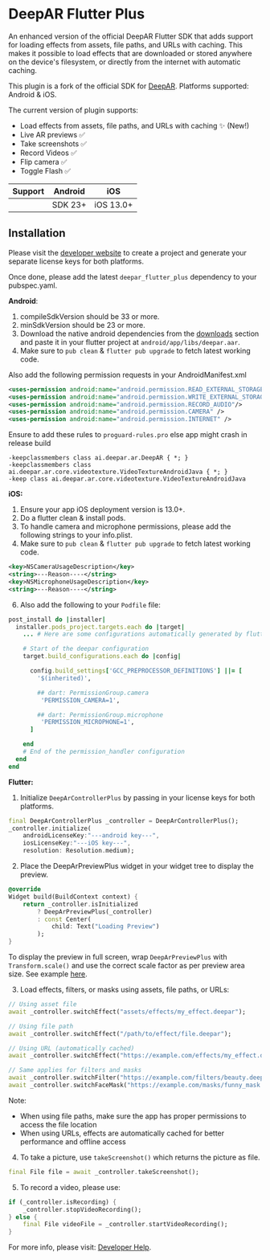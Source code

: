 # DeepAR Flutter Plus

An enhanced version of the official DeepAR Flutter SDK that adds support for loading effects from assets, file paths, and URLs with caching. This makes it possible to load effects that are downloaded or stored anywhere on the device's filesystem, or directly from the internet with automatic caching.

This plugin is a fork of the official SDK for [DeepAR](https://pub.dev/packages/deepar_flutter). Platforms supported: Android & iOS. 

The current version of plugin supports: 
- Load effects from assets, file paths, and URLs with caching ✨ (New!)
- Live AR previews ✅ 
- Take screenshots ✅ 
- Record Videos ✅ 
- Flip camera ✅ 
- Toggle Flash ✅ 

| Support |Android  | iOS|
|--|--|--|
|  |SDK 23+  |  iOS 13.0+|


## Installation
Please visit the [developer website](https://developer.deepar.ai) to create a project and generate your separate license keys for both platforms. 

Once done, please add the latest `deepar_flutter_plus` dependency to your pubspec.yaml. 

**Android**: 
 1. compileSdkVersion should be 33 or more.
 2. minSdkVersion should be 23 or more.
 3. Download the native android dependencies from the [downloads](https://developer.deepar.ai/downloads) section and paste it in your flutter project at `android/app/libs/deepar.aar`.
 4. Make sure to `pub clean` & `flutter pub upgrade` to fetch latest working code.

Also add the following permission requests in your AndroidManifest.xml
```xml
<uses-permission android:name="android.permission.READ_EXTERNAL_STORAGE"  />
<uses-permission android:name="android.permission.WRITE_EXTERNAL_STORAGE"/>
<uses-permission android:name="android.permission.RECORD_AUDIO"/>
<uses-permission android:name="android.permission.CAMERA" />
<uses-permission android:name="android.permission.INTERNET" />
```

Ensure to add these rules to `proguard-rules.pro` else app might crash in release build
```
-keepclassmembers class ai.deepar.ar.DeepAR { *; }
-keepclassmembers class ai.deepar.ar.core.videotexture.VideoTextureAndroidJava { *; }
-keep class ai.deepar.ar.core.videotexture.VideoTextureAndroidJava
``` 

**iOS:**
1. Ensure your app iOS deployment version is 13.0+.
2. Do a flutter clean & install pods.
3. To handle camera and microphone permissions, please add the following strings to your info.plist.
4. Make sure to `pub clean` & `flutter pub upgrade` to fetch latest working code.

```xml
<key>NSCameraUsageDescription</key>
<string>---Reason----</string>
<key>NSMicrophoneUsageDescription</key>
<string>---Reason----</string>
```
6. Also add the following to your `Podfile` file:
```ruby
post_install do |installer|
  installer.pods_project.targets.each do |target|
    ... # Here are some configurations automatically generated by flutter

    # Start of the deepar configuration
    target.build_configurations.each do |config|

      config.build_settings['GCC_PREPROCESSOR_DEFINITIONS'] ||= [
        '$(inherited)',

        ## dart: PermissionGroup.camera
         'PERMISSION_CAMERA=1',

        ## dart: PermissionGroup.microphone
         'PERMISSION_MICROPHONE=1',    
      ]

    end 
    # End of the permission_handler configuration
  end
end
```


**Flutter:**

1. Initialize  `DeepArControllerPlus` by passing in your license keys for both platforms.
```dart
final DeepArControllerPlus _controller = DeepArControllerPlus();
_controller.initialize(
    androidLicenseKey:"---android key---",
    iosLicenseKey:"---iOS key---",
    resolution: Resolution.medium);
```

2. Place the DeepArPreviewPlus widget in your widget tree to display the preview. 
```dart
@override
Widget build(BuildContext context) {
    return _controller.isInitialized
        ? DeepArPreviewPlus(_controller)
        : const Center(
            child: Text("Loading Preview")
        );
}
```

To display the preview in full screen, wrap `DeepArPreviewPlus` with `Transform.scale()` and use the correct scale factor as per preview area size. See example [here](https://github.com/Ifoegbu1/deepar-flutter-plus/blob/main/example/lib/main.dart).
       
3. Load effects, filters, or masks using assets, file paths, or URLs:

```dart
// Using asset file
await _controller.switchEffect("assets/effects/my_effect.deepar");

// Using file path
await _controller.switchEffect("/path/to/effect/file.deepar");

// Using URL (automatically cached)
await _controller.switchEffect("https://example.com/effects/my_effect.deepar");

// Same applies for filters and masks
await _controller.switchFilter("https://example.com/filters/beauty.deepar");
await _controller.switchFaceMask("https://example.com/masks/funny_mask.deepar");
```

Note: 
- When using file paths, make sure the app has proper permissions to access the file location
- When using URLs, effects are automatically cached for better performance and offline access

4. To take a picture, use `takeScreenshot()` which returns the picture as file.
```dart
final File file = await _controller.takeScreenshot();
```

5. To record a video, please use: 
```dart
if (_controller.isRecording) {
    _controller.stopVideoRecording();
} else {
    final File videoFile = _controller.startVideoRecording();
}
```

For more info, please visit: [Developer Help](https://help.deepar.ai/en/).
